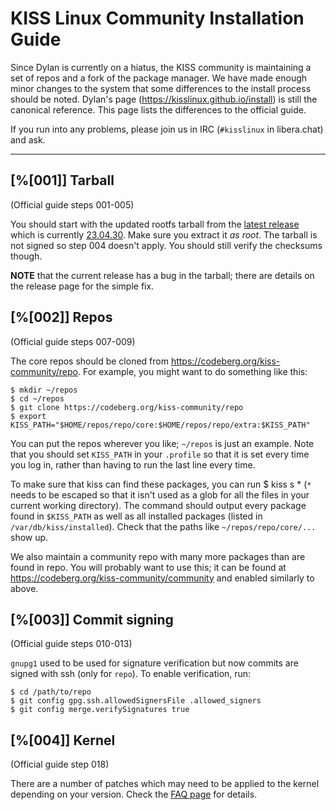 KISS Linux Community Installation Guide
=======================================

Since Dylan is currently on a hiatus, the KISS community is maintaining a set
of repos and a fork of the package manager. We have made enough minor changes
to the system that some differences to the install process should be noted.
Dylan's page (<https://kisslinux.github.io/install>) is still the canonical
reference. This page lists the differences to the official guide.

If you run into any problems, please join us in IRC (`#kisslinux` in
libera.chat) and ask.

- - -

## [%[001]] Tarball

(Official guide steps 001-005)

You should start with the updated rootfs tarball from the
[latest release](https://codeberg.org/kiss-community/repo/releases) which is
currently
[23.04.30](https://codeberg.org/kiss-community/repo/releases/tag/23.04.30).
Make sure you extract it *as root*. The tarball is not signed so step 004
doesn't apply. You should still verify the checksums though.

**NOTE** that the current release has a bug in the tarball; there are details
on the release page for the simple fix.

## [%[002]] Repos

(Official guide steps 007-009)

The core repos should be cloned from <https://codeberg.org/kiss-community/repo>.
For example, you might want to do something like this:

    $ mkdir ~/repos
    $ cd ~/repos
    $ git clone https://codeberg.org/kiss-community/repo
    $ export KISS_PATH="$HOME/repos/repo/core:$HOME/repos/repo/extra:$KISS_PATH"

You can put the repos wherever you like; `~/repos` is just an example.
Note that you should set `KISS_PATH` in your `.profile` so that it is set every
time you log in, rather than having to run the last line every time.

To make sure that kiss can find these packages, you can run
    $ kiss s \*
(`*` needs to be escaped so that it isn't used as a glob for all the files in
your current working directory). The command should output every package found
in `$KISS_PATH` as well as all installed packages (listed in `/var/db/kiss/installed`).
Check that the paths like `~/repos/repo/core/...` show up.

We also maintain a community repo with many more packages than are found in
repo. You will probably want to use this; it can be found at
<https://codeberg.org/kiss-community/community> and enabled similarly to above.

## [%[003]] Commit signing

(Official guide steps 010-013)

`gnupg1` used to be used for signature verification but now commits are signed
with ssh (only for `repo`). To enable verification, run:

    $ cd /path/to/repo
    $ git config gpg.ssh.allowedSignersFile .allowed_signers
    $ git config merge.verifySignatures true

## [%[004]] Kernel

(Official guide step 018)

There are a number of patches which may need to be applied to the kernel
depending on your version. Check the [FAQ page](/FAQ/#010) for details.
